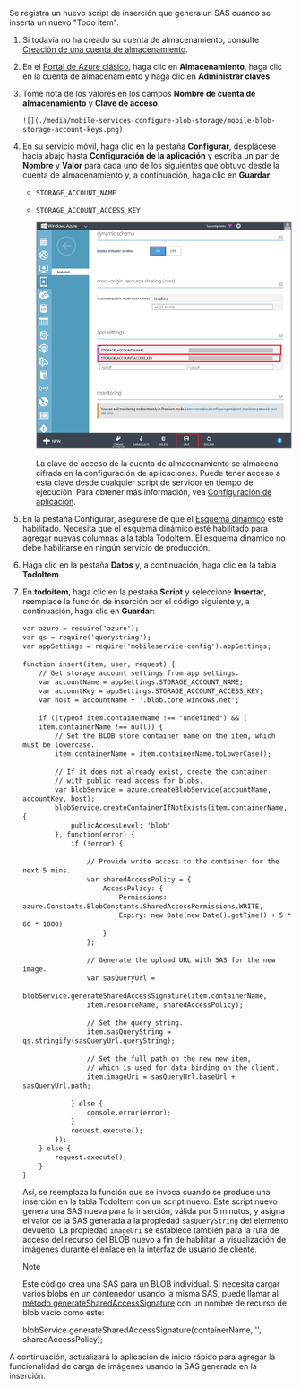 Se registra un nuevo script de inserción que genera un SAS cuando se inserta un nuevo "Todo item".

1. Si todavía no ha creado su cuenta de almacenamiento, consulte [Creación de una cuenta de almacenamiento](../articles/storage/storage-create-storage-account.md).
2. En el [Portal de Azure clásico](https://manage.windowsazure.com/), haga clic en **Almacenamiento**, haga clic en la cuenta de almacenamiento y haga clic en **Administrar claves**.
3. Tome nota de los valores en los campos **Nombre de cuenta de almacenamiento** y **Clave de acceso**.
   
       ![](./media/mobile-services-configure-blob-storage/mobile-blob-storage-account-keys.png)
4. En su servicio móvil, haga clic en la pestaña **Configurar**, desplácese hacia abajo hasta **Configuración de la aplicación** y escriba un par de **Nombre** y **Valor** para cada uno de los siguientes que obtuvo desde la cuenta de almacenamiento y, a continuación, haga clic en **Guardar**.
   
   * `STORAGE_ACCOUNT_NAME`
   * `STORAGE_ACCOUNT_ACCESS_KEY`
     
     ![](./media/mobile-services-configure-blob-storage/mobile-blob-storage-app-settings.png)
     
     La clave de acceso de la cuenta de almacenamiento se almacena cifrada en la configuración de aplicaciones. Puede tener acceso a esta clave desde cualquier script de servidor en tiempo de ejecución. Para obtener más información, vea [Configuración de aplicación].
5. En la pestaña Configurar, asegúrese de que el [Esquema dinámico](http://msdn.microsoft.com/library/windowsazure/b6bb7d2d-35ae-47eb-a03f-6ee393e170f7) esté habilitado. Necesita que el esquema dinámico esté habilitado para agregar nuevas columnas a la tabla TodoItem. El esquema dinámico no debe habilitarse en ningún servicio de producción.
6. Haga clic en la pestaña **Datos** y, a continuación, haga clic en la tabla **TodoItem**.
7. En **todoitem**, haga clic en la pestaña **Script** y seleccione **Insertar**, reemplace la función de inserción por el código siguiente y, a continuación, haga clic en **Guardar**:
   
       var azure = require('azure');
       var qs = require('querystring');
       var appSettings = require('mobileservice-config').appSettings;
   
       function insert(item, user, request) {
           // Get storage account settings from app settings. 
           var accountName = appSettings.STORAGE_ACCOUNT_NAME;
           var accountKey = appSettings.STORAGE_ACCOUNT_ACCESS_KEY;
           var host = accountName + '.blob.core.windows.net';
   
           if ((typeof item.containerName !== "undefined") && (
           item.containerName !== null)) {
               // Set the BLOB store container name on the item, which must be lowercase.
               item.containerName = item.containerName.toLowerCase();
   
               // If it does not already exist, create the container 
               // with public read access for blobs.        
               var blobService = azure.createBlobService(accountName, accountKey, host);
               blobService.createContainerIfNotExists(item.containerName, {
                   publicAccessLevel: 'blob'
               }, function(error) {
                   if (!error) {
   
                       // Provide write access to the container for the next 5 mins.        
                       var sharedAccessPolicy = {
                           AccessPolicy: {
                               Permissions: azure.Constants.BlobConstants.SharedAccessPermissions.WRITE,
                               Expiry: new Date(new Date().getTime() + 5 * 60 * 1000)
                           }
                       };
   
                       // Generate the upload URL with SAS for the new image.
                       var sasQueryUrl = 
                       blobService.generateSharedAccessSignature(item.containerName, 
                       item.resourceName, sharedAccessPolicy);
   
                       // Set the query string.
                       item.sasQueryString = qs.stringify(sasQueryUrl.queryString);
   
                       // Set the full path on the new new item, 
                       // which is used for data binding on the client. 
                       item.imageUri = sasQueryUrl.baseUrl + sasQueryUrl.path;
   
                   } else {
                       console.error(error);
                   }
                   request.execute();
               });
           } else {
               request.execute();
           }
       }
   
      Así, se reemplaza la función que se invoca cuando se produce una inserción en la tabla TodoItem con un script nuevo. Este script nuevo genera una SAS nueva para la inserción, válida por 5 minutos, y asigna el valor de la SAS generada a la propiedad `sasQueryString` del elemento devuelto. La propiedad `imageUri` se establece también para la ruta de acceso del recurso del BLOB nuevo a fin de habilitar la visualización de imágenes durante el enlace en la interfaz de usuario de cliente.
   
   > [!NOTE]
   > Este código crea una SAS para un BLOB individual. Si necesita cargar varios blobs en un contenedor usando la misma SAS, puede llamar al [método generateSharedAccessSignature](http://go.microsoft.com/fwlink/?LinkId=390455)</a> con un nombre de recurso de blob vacío como este:
   > 
   > blobService.generateSharedAccessSignature(containerName, '', sharedAccessPolicy);
   > 
   > 

A continuación, actualizará la aplicación de inicio rápido para agregar la funcionalidad de carga de imágenes usando la SAS generada en la inserción.

<!-- Anchors. -->

<!-- Images. -->

<!-- URLs. -->
[Configuración de aplicación]: http://msdn.microsoft.com/library/windowsazure/b6bb7d2d-35ae-47eb-a03f-6ee393e170f7

<!---HONumber=AcomDC_0309_2016-->